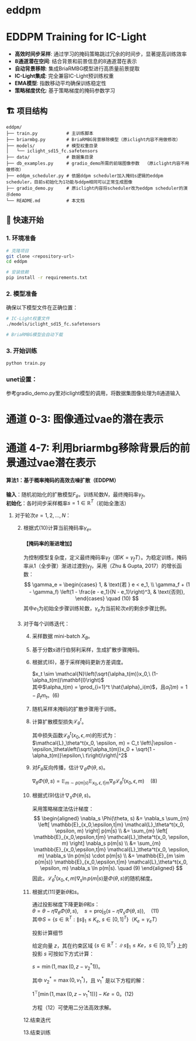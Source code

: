 # eddpm

# EDDPM Training for IC-Light


- **高效时间步采样**: 通过学习的掩码策略跳过冗余的时间步，显著提高训练效率
- **8通道潜在空间**: 结合背景和前景信息的8通道潜在表示
- **自动背景移除**: 集成BriaRMBG模型进行高质量前景提取
- **IC-Light集成**: 完全兼容IC-Light预训练权重
- **EMA模型**: 指数移动平均确保训练稳定性
- **策略梯度优化**: 基于策略梯度的掩码参数学习



## 🏗️ 项目结构

```
eddpm/
├── train.py           # 主训练脚本
├── briarmbg.py        # BriaRMBG背景移除模型（原iclight内容不用做修改）
├── models/            # 模型权重目录
│   └── iclight_sd15_fc.safetensors
├── data/              # 数据集目录
├── db_examples.py     # gradio_demo所需的前端图像参数  （原iclight内容不用做修改）
├── eddpm_scheduler.py # 依据ddpm scheduler加入掩码s逻辑的eddpm scheduler，目前s初始化为1功能与ddpm相同可以正常生成图像
├── gradio_demo.py     # 原iclight内容将scheduler改为eddpm scheduler的演示demo
└── README.md          # 本文档
```

## 🚀 快速开始

### 1. 环境准备

```bash
# 克隆项目
git clone <repository-url>
cd eddpm

# 安装依赖
pip install -r requirements.txt
```

### 2. 模型准备

确保以下模型文件在正确位置：

```bash
# IC-Light权重文件
./models/iclight_sd15_fc.safetensors

# BriaRMBG模型会自动下载
```

### 3. 开始训练

```bash
python train.py
```





### unet设置：
参考gradio_demo.py里对iclight模型的调用，将数据集图像处理为8通道输入
# 通道 0-3: 图像通过vae的潜在表示
# 通道 4-7: 利用briarmbg移除背景后的前景通过vae潜在表示


#### 算法1：基于概率掩码的高效去噪扩散（EDDPM）  

**输入**：随机初始化的扩散模型$F_\theta$，训练轮数$N$，最终掩码率$\gamma_f$。  
**初始化**：各时间步采样概率$s = 1 \in \mathbb{R}^T$（初始全激活）  

1. 对于轮次$e = 1, 2, ..., N$：  

   2. 根据式(10)计算当前掩码率$\gamma_e$。  

      #### 【掩码率的渐进增加】  

      为控制模型复杂度，定义最终掩码率$\gamma_f$（即$K = \gamma_f T$）。为稳定训练，掩码率从1（全步骤）渐进过渡到$\gamma_f$，采用（Zhu & Gupta, 2017）的增长函数：  
      $$
      \gamma_e = 
      \begin{cases} 
      1, & \text{若 } e < e_1, \\
      \gamma_f + (1 - \gamma_f) \left(1 - \frac{e - e_1}{N - e_1}\right)^3, & \text{否则},
      \end{cases} \quad (10)
      $$
      其中$e_1$为初始全步骤训练轮数，$\gamma_e$为当前轮次$e$的剩余步骤比例。  

      #### 

   3. 对于每个训练迭代：  

      4. 采样数据 mini-batch $X_B$。  

      5. 基于分数$s$进行伯努利采样，生成扩散步骤掩码。  

      6. 根据式(6)，基于采样掩码更新方差调度。  

         $x_t \sim \mathcal{N}\left(\sqrt{\alpha_t(m)}x_0,\ (1-\alpha_t(m))\mathbf{I}\right)$  
         其中$\alpha_t(m) = \prod_{i=1}^t \hat{\alpha}_i(m)$，且$\hat{\alpha}_t(m) = 1 - \beta_t m_t$。(6)  

      7. 随机采样未掩码的扩散步骤用于训练。  

      8. 计算扩散模型损失$\mathcal{L}_\theta^t$。  

         其中损失函数$\mathcal{L}_\theta^t(x_0, \epsilon, m)$的形式为：  
         $\mathcal{L}_\theta^t(x_0, \epsilon, m) = C_t \left\|\epsilon - \epsilon_\theta\left(\sqrt{\alpha_t(m)}x_0 + \sqrt{1 - \alpha_t(m)}\epsilon,\ t\right)\right\|^2$  

      9. 对$F_\theta$反向传播，估计$\nabla_\theta \Phi(\theta, s)$。 

         $\nabla_\theta \Phi(\theta, s) = \mathbb{E}_{m \sim p(m|s)} \mathbb{E}_{x_0,\epsilon,t|m} \nabla_\theta \mathcal{L}_\theta^t(x_0, \epsilon, m) \quad (8)$   

      10. 根据式(9)估计$\nabla_s \Phi(\theta, s)$。  

          采用策略梯度法估计梯度：  
          $$
          \begin{aligned}
          \nabla_s \Phi(\theta, s) &= \nabla_s \sum_{m} \left[ \mathbb{E}_{x_0,\epsilon,t|m} \mathcal{L}_\theta^t(x_0, \epsilon, m) \right] p(m|s) \\
          &= \sum_{m} \left[ \mathbb{E}_{x_0,\epsilon,t|m} \mathcal{L}_\theta^t(x_0, \epsilon, m) \right] \nabla_s p(m|s) \\
          &= \sum_{m} \mathbb{E}_{x_0,\epsilon,t|m} \mathcal{L}_\theta^t(x_0, \epsilon, m) \nabla_s \ln p(m|s) \cdot p(m|s) \\
          &= \mathbb{E}_{m \sim p(m|s)} \mathbb{E}_{x_0,\epsilon,t|m} \mathcal{L}_\theta^t(x_0, \epsilon, m) \nabla_s \ln p(m|s). \quad (9)
          \end{aligned}
          $$
          因此，$\mathcal{L}_\theta^t(x_0, \epsilon, m) \nabla_s \ln p(m|s)$是$\Phi(\theta, s)$的随机梯度。  

      11. 根据式(11)更新$\theta$和$s$。  

          通过投影梯度下降更新$\theta$和$s$：  
          $\theta = \theta - \eta \nabla_\theta \Phi(\theta, s), \quad s = \text{proj}_S\left(s - \eta \nabla_s \Phi(\theta, s)\right), \quad (11)$  
          其中$S = \{s \in \mathbb{R}^T : \|s\|_1 \leq K_e,\ s \in [0,1]^T\}$（$K_e = \gamma_e T$）

          投影计算细节

          给定向量 $z$，其在约束区域 $\{s \in \mathbb{R}^T：\|s\|_1 \leq Ke，s \in [0, 1]^T\}$ 上的投影 $s$ 可按如下方式计算：

          $s = \min(1, \max(0, z - v_2^*1))$。

          其中 $v_2^* = \max(0, v_1^*)$，且 $v_1^*$ 是以下方程的解：

          $1^\top[\min(1, \max(0, z - v_1^*1))] - Ke = 0$。(12)

          方程（12）可使用二分法高效求解。

          

      12.结束迭代  

      13.结束训练  
